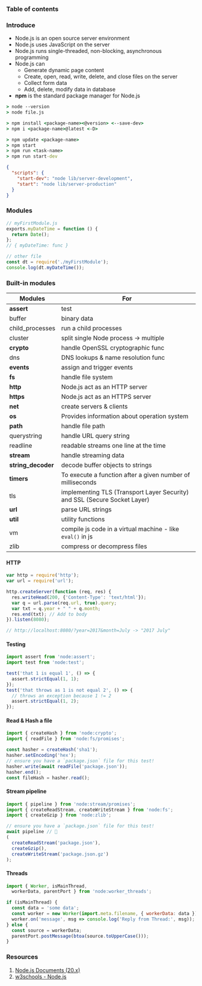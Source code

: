 ### Table of contents

### Introduce
- Node.js is an open source server environment
- Node.js uses JavaScript on the server
- Node.js runs single-threaded, non-blocking, asynchronous programming
- Node.js can
  - Generate dynamic page content
  - Create, open, read, write, delete, and close files on the server
  - Collect form data
  - Add, delete, modify data in database
- **npm** is the standard package manager for Node.js
 
```cmd
> node --version
> node file.js
```

```cmd
> npm install <package-name><@version> <--save-dev>
> npm i <package-name>@latest <-D>

> npm update <package-name>
> npm start
> npm run <task-name>
> npm run start-dev
```
```json
{
  "scripts": {
    "start-dev": "node lib/server-development",
    "start": "node lib/server-production"
  }
}
```

### Modules
```js
// myFirstModule.js
exports.myDateTime = function () {
  return Date();
};
// { myDateTime: func }

// other file
const dt = require('./myFirstModule');
console.log(dt.myDateTime());
```

### Built-in modules
| Modules | For |
| --- | --- |
| **assert** | test |
| buffer | binary data |
| child_processes | run a child processes |
| cluster | split single Node process -> multiple |
| **crypto** | handle OpenSSL cryptographic func |
| dns | DNS lookups & name resolution func |
| **events** | assign and trigger events |
| **fs** | handle file system |
| **http** | Node.js act as an HTTP server |
| **https** | Node.js act as an HTTPS server |
| **net** | create servers & clients |
| **os** | Provides information about operation system |
| **path** | handle file path |
| querystring | handle URL query string |
| readline | readable streams one line at the time |
| **stream** | handle streaming data |
| **string_decoder** | decode buffer objects to strings |
| **timers** | To execute a function after a given number of milliseconds |
| tls | implementing TLS (Transport Layer Security) and SSL (Secure Socket Layer) |
| **url** | parse URL strings |
| **util** | utility functions |
| vm | compile js code in a virtual machine - like `eval()` in js |
| zlib | compress or decompress files |

#### HTTP
```js
var http = require('http');
var url = require('url');

http.createServer(function (req, res) {
  res.writeHead(200, {'Content-Type': 'text/html'});
  var q = url.parse(req.url, true).query;
  var txt = q.year + " " + q.month;
  res.end(txt); // Add to body
}).listen(8080);

// http://localhost:8080/?year=2017&month=July -> "2017 July"
```
#### Testing
```mjs
import assert from 'node:assert';
import test from 'node:test';

test('that 1 is equal 1', () => {
  assert.strictEqual(1, 1);
});
test('that throws as 1 is not equal 2', () => {
  // throws an exception because 1 != 2
  assert.strictEqual(1, 2);
});
```
#### Read & Hash a file
```mjs
import { createHash } from 'node:crypto';
import { readFile } from 'node:fs/promises';

const hasher = createHash('sha1');
hasher.setEncoding('hex');
// ensure you have a `package.json` file for this test!
hasher.write(await readFile('package.json'));
hasher.end();
const fileHash = hasher.read();
```
#### Stream pipeline
```mjs
import { pipeline } from 'node:stream/promises';
import { createReadStream, createWriteStream } from 'node:fs';
import { createGzip } from 'node:zlib';

// ensure you have a `package.json` file for this test!
await pipeline // 🤔
(
  createReadStream('package.json'),
  createGzip(),
  createWriteStream('package.json.gz')
);
```
#### Threads
```mjs
import { Worker, isMainThread,
  workerData, parentPort } from 'node:worker_threads';

if (isMainThread) {
  const data = 'some data';
  const worker = new Worker(import.meta.filename, { workerData: data });
  worker.on('message', msg => console.log('Reply from Thread:', msg));
} else {
  const source = workerData;
  parentPort.postMessage(btoa(source.toUpperCase()));
}
```

### Resources
1. [Node.js Documents (20.x)](https://nodejs.org/docs/latest-v20.x/api/index.html)
2. [w3schools - Node.js]()
